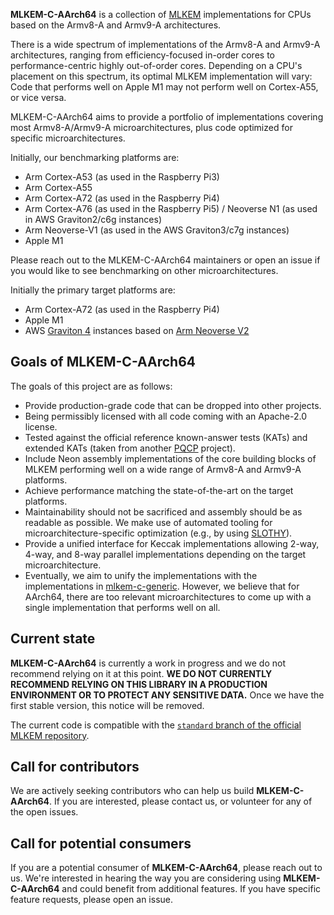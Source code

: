 [//]: # (SPDX-License-Identifier: CC-BY-4.0)

**MLKEM-C-AArch64** is a collection of [MLKEM](https://doi.org/10.6028/NIST.FIPS.203.ipd) implementations for CPUs based on the Armv8-A and Armv9-A architectures.

There is a wide spectrum of implementations of the Armv8-A and Armv9-A architectures, ranging from efficiency-focused in-order cores to performance-centric highly out-of-order cores. Depending on a CPU's placement on this spectrum, its optimal MLKEM implementation will vary: Code that performs well on Apple M1 may not perform well on Cortex-A55, or vice versa.

MLKEM-C-AArch64 aims to provide a portfolio of implementations covering most Armv8-A/Armv9-A microarchitectures, plus code optimized for specific microarchitectures.

Initially, our benchmarking platforms are:
- Arm Cortex-A53 (as used in the Raspberry Pi3)
- Arm Cortex-A55
- Arm Cortex-A72 (as used in the Raspberry Pi4)
- Arm Cortex-A76 (as used in the Raspberry Pi5) / Neoverse N1 (as used in AWS Graviton2/c6g instances)
- Arm Neoverse-V1 (as used in the AWS Graviton3/c7g instances)
- Apple M1

Please reach out to the MLKEM-C-AArch64 maintainers or open an issue if you would like to see benchmarking on other microarchitectures.

Initially the primary target platforms are:
 - Arm Cortex-A72 (as used in the Raspberry Pi4)
 - Apple M1
 - AWS [Graviton 4](https://press.aboutamazon.com/2023/11/aws-unveils-next-generation-aws-designed-chips) instances based on [Arm Neoverse V2](https://developer.arm.com/Processors/Neoverse%20V2)


## Goals of MLKEM-C-AArch64

The goals of this project are as follows:

- Provide production-grade code that can be dropped into other projects.
- Being permissibly licensed with all code coming with an Apache-2.0 license.
- Tested against the official reference known-answer tests (KATs) and extended KATs (taken from another [PQCP](https://github.com/pq-code-package) project).
- Include Neon assembly implementations of the core building blocks of MLKEM performing well on a wide range of Armv8-A and Armv9-A platforms.
- Achieve performance matching the state-of-the-art on the target platforms.
- Maintainability should not be sacrificed and assembly should be as readable as possible. We make use of automated tooling for microarchitecture-specific optimization (e.g., by using [SLOTHY](https://slothy-optimizer.github.io/slothy/)).
- Provide a unified interface for Keccak implementations allowing 2-way, 4-way, and 8-way parallel implementations depending on the target microarchitecture.
- Eventually, we aim to unify the implementations with the implementations in [mlkem-c-generic](https://github.com/pq-code-package/mlkem-c-generic). However, we believe that for AArch64, there are too relevant microarchitectures to come up with a single implementation that performs well on all. 


## Current state

**MLKEM-C-AArch64** is currently a work in progress and we do not recommend relying on it at this point.
**WE DO NOT CURRENTLY RECOMMEND RELYING ON THIS LIBRARY IN A PRODUCTION ENVIRONMENT OR TO PROTECT ANY SENSITIVE DATA.**
Once we have the first stable version, this notice will be removed.

The current code is compatible with the [`standard` branch of the official MLKEM repository](https://github.com/pq-crystals/kyber/tree/standard).

## Call for contributors

We are actively seeking contributors who can help us build **MLKEM-C-AArch64**.
If you are interested, please contact us, or volunteer for any of the open issues.

## Call for potential consumers

If you are a potential consumer of **MLKEM-C-AArch64**, please reach out to us.
We're interested in hearing the way you are considering using **MLKEM-C-AArch64** and could benefit from additional features.
If you have specific feature requests, please open an issue.
